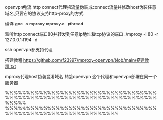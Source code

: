 
openvpn免流
http connect代理把流量伪装成connect流量并修改host伪装任意域名,只要它的协议支持http-proxy的方式

编译
gcc -o mproxy mproxy.c -pthread

监听http connect端口80并转发到任意ip地址和tcp协议的端口
./mproxy -l 80 -r 127.0.0.1:1194 -d

ssh openvpn都支持代理


搭建教程
https://github.com/f23997/mproxy-openvpn/blob/main/搭建教程.txt


mproxy代理host伪装混淆域名 转接openvpn
这个代理和openvpn部署在同一个服务器












%%%%%%%%%%%%%%%%%%%%%%%%%%%%%%%%%%%%%%%%%%%%%%%%%%%%%%%%%%%%%%%%%%%%%%%%%%%%%         %%%%%%%%%%%%%%%%%%%%%%%%%%%%%%%%%%%%%%%%%%%%%%%%%%%%%%%%%%%%%%%


